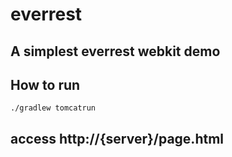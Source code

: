 # everrest

## A simplest everrest webkit demo

## How to run 

```
./gradlew tomcatrun
```

## access http://{server}/page.html
